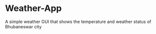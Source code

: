 # Weather-App
A simple weather GUI that shows the temperature and weather status of Bhubaneswar city
